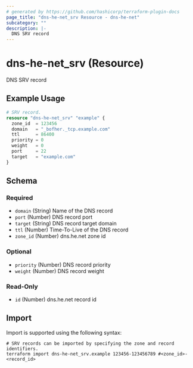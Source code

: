 ```yaml
---
# generated by https://github.com/hashicorp/terraform-plugin-docs
page_title: "dns-he-net_srv Resource - dns-he-net"
subcategory: ""
description: |-
  DNS SRV record
---
```


# dns-he-net_srv (Resource)

DNS SRV record

## Example Usage

```terraform
# SRV record.
resource "dns-he-net_srv" "example" {
  zone_id  = 123456
  domain   = "_bofher._tcp.example.com"
  ttl      = 86400
  priority = 0
  weight   = 0
  port     = 22
  target   = "example.com"
}
```

<!-- schema generated by tfplugindocs -->
## Schema

### Required

- `domain` (String) Name of the DNS record
- `port` (Number) DNS record port
- `target` (String) DNS record target domain
- `ttl` (Number) Time-To-Live of the DNS record
- `zone_id` (Number) dns.he.net zone id

### Optional

- `priority` (Number) DNS record priority
- `weight` (Number) DNS record weight

### Read-Only

- `id` (Number) dns.he.net record id

## Import

Import is supported using the following syntax:

```shell
# SRV records can be imported by specifying the zone and record identifiers.
terraform import dns-he-net_srv.example 123456-123456789 #<zone_id>-<record_id>
```
